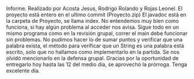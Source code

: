 Informe. 
Realizado por Acosta Jesus, Rodrigo Rolando y Rojas Leonel.
El proyecto está entero en el ultimo commit (Proyecto.zip)
El javadoc está en la carpeta de Proyecto, se llama index. No entendemos muy bien como funciona, si hay algún problema al acceder nos avisa.
Sigue todo en un mismo programa como en la revisión grupal, correr el main debe funcionar sin problemas.
No pudimos hacer lo de sumar puntos y verificar que una palabra exista, el método para verificar que un String es una palabra está escrito, solo que no hallamos como implementarlo en la partida. 
Se nos olvidó mencionarlo en la defensa grupal.
Gracias por la oportunidad de entregarlo hoy hasta las 12 del medio día, se aprovechó la prórroga.
Tenga excelente día.

